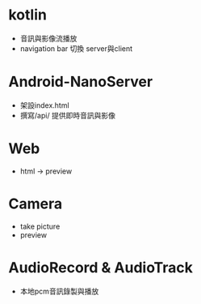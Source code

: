 # kotlin
  - 音訊與影像流播放
  - navigation bar 切換 server與client

# Android-NanoServer
  - 架設index.html
  - 撰寫/api/  提供即時音訊與影像
  
# Web 
  - html -> preview

# Camera
  - take picture
  - preview

# AudioRecord & AudioTrack
  - 本地pcm音訊錄製與播放
